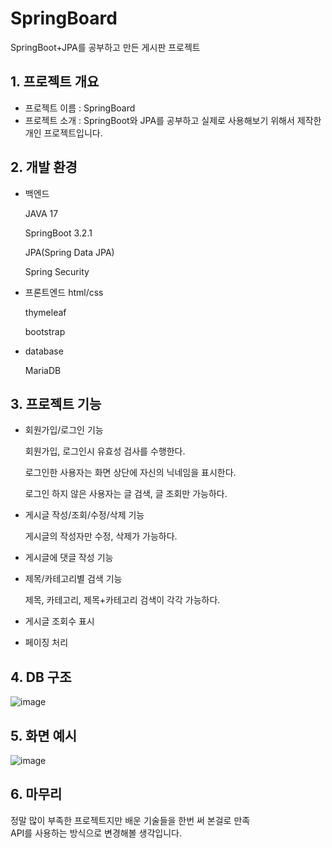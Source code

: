 # SpringBoard

SpringBoot+JPA를 공부하고 만든 게시판 프로젝트

  
## 1. 프로젝트 개요

* 프로젝트 이름 : SpringBoard
* 프로젝트 소개 : SpringBoot와 JPA를 공부하고 실제로 사용해보기 위해서 제작한 개인 프로젝트입니다.

  
## 2. 개발 환경

* 백엔드
  
  JAVA 17
  
  SpringBoot 3.2.1
  
  JPA(Spring Data JPA)
  
  Spring Security
  

* 프론트엔드
  html/css
  
  thymeleaf
  
  bootstrap
  

* database
  
  MariaDB

  
## 3. 프로젝트 기능

* 회원가입/로그인 기능
  
   회원가입, 로그인시 유효성 검사를 수행한다.
  
   로그인한 사용자는 화면 상단에 자신의 닉네임을 표시한다.
  
   로그인 하지 않은 사용자는 글 검색, 글 조회만 가능하다.
  
* 게시글 작성/조회/수정/삭제 기능
  
   게시글의 작성자만 수정, 삭제가 가능하다.
  
* 게시글에 댓글 작성 기능
  
* 제목/카테고리별 검색 기능
  
   제목, 카테고리, 제목+카테고리 검색이 각각 가능하다.
  
* 게시글 조회수 표시
  
* 페이징 처리



  
## 4. DB 구조
![image](https://github.com/ghksgml0555/SpringBoard/assets/100823964/9e73d5c7-4a80-494b-967a-752ce1969442)


  
## 5. 화면 예시
![image](https://github.com/ghksgml0555/SpringBoard/assets/100823964/d7e7fc48-92b9-4aa5-bc8f-bc776fc77232)


    
## 6. 마무리
정말 많이 부족한 프로젝트지만 배운 기술들을 한번 써 본걸로 만족  
API를 사용하는 방식으로 변경해볼 생각입니다.



